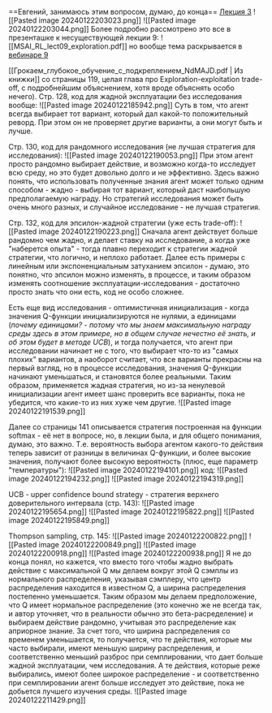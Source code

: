 ==Евгений, занимаюсь этим вопросом, думаю, до конца==
[Лекция 3](https://youtu.be/aGsLzQla3nk?si=trRG_jvP8_JuaLnL)
![[Pasted image 20240122203023.png]]
![[Pasted image 20240122203044.png]]
Более подробно рассмотрено это все в презенташке к несуществующей лекции 9: ![[MSAI_RL_lect09_exploration.pdf]]
но вообще тема раскрывается в [вебинаре 9](https://youtu.be/cR5fpgjjk0w?si=rL5M7D8Tje6FzgQD)

[[Грокаем_глубокое_обучение_с_подкреплением_NdMAJD.pdf | Из книжки]] со страницы 119, целая глава про Exploration-exploitation trade-off, с подробнейшим объяснением, хотя вроде объяснять особо нечего).
Стр. 128, код для жадной эксплуатации без исследования вообще:
![[Pasted image 20240122185942.png]]
Суть в том, что агент всегда выбирает тот вариант, который дал какой-то положительный реворд. При этом он не проверяет другие варианты, а они могут быть и лучше. 

Стр. 130, код для рандомного исследования (не лучшая стратегия для исследования):
![[Pasted image 20240122190053.png]]
При этом агент просто рандомно выбирает действие, и возможно когда-то исследует всю среду, но это будет довольно долго и не эффективно.
Здесь важно понять, что использовать полученные знания агент может только одним способом - жадно - выбирая тот вариант, который даст наибольшую предполагаемую награду. Но стратегий исследования может быть очень много разных, и случайное исследование - не лучшая стратегия.

Стр. 132, код для эпсилон-жадной стратегии (уже есть trade-off):
![[Pasted image 20240122190223.png]]
Сначала агент действует больше рандомно чем жадно, и делает ставку на исследование, а когда уже "наберется опыта" - тогда плавно переходит к стратегии жадной стратегии, что логично, и неплохо работает.
Далее есть примеры с линейным или экспоненциальным затуханием эпсилон - думаю, это понятно, что эпсилон можно изменять, в процессе, и таким образом изменять соотношение эксплуатации-исследования - достаточно просто знать что они есть, код не особо сложнее.

Есть еще вид исследования - оптимистичная инициализация - когда значения Q-функции инициализируются не нулями, а единицами (*почему единицами? - потому что мы знаем максимальную награду среды здесь в этом примере, но в общем случае нечестно её знать, и об этом будет в методе UCB*), и тогда получается, что агент при исследовании начинает не с того, что выбирает что-то из "самых плохих" вариантов, а наоборот считает, что все варианты прекрасны на первый взгляд, но в процессе исследования, значения Q-функции начинают уменьшаться, и становятся более реальными. Таким образом, применяется жадная стратегия, но из-за ненулевой инициализации агент имеет шанс проверить все варианты, пока не убедится, что какие-то из них хуже чем другие.
![[Pasted image 20240122191539.png]]

Далее со страницы 141 описывается стратегия построенная на функции softmax - её нет в вопросе, но, в лекции была, и для общего понимания, думаю, это важно. Т.е. вероятность выбора агентом какого-то действия теперь зависит от разницы в величинах Q-функции, и более высокие значения, получают более высокую вероятность (плюс, еще параметр "температуры"):
![[Pasted image 20240122194101.png]]
код:
![[Pasted image 20240122194232.png]]
![[Pasted image 20240122194319.png]]

UCB - upper confidence bound strategy - стратегия верхнего доверительного интервала (стр. 143):
![[Pasted image 20240122195654.png]]
![[Pasted image 20240122195822.png]]
![[Pasted image 20240122195849.png]]

Thompson sampling, стр. 145:
![[Pasted image 20240122200822.png]]
![[Pasted image 20240122200849.png]]
![[Pasted image 20240122200918.png]]
![[Pasted image 20240122200938.png]]
Я не до конца понял, но кажется, что вместо того чтобы жадно выбрать действие с максимальной Q мы делаем вокруг этой Q сэмплы из нормального распределения, указывая сэмплеру, что центр распределения находится в известном Q, а ширина распределения постепенно уменьшается. Таким образом мы делаем предположение, что Q имеет нормальное распределение (это конечно же не всегда так, и автор уточняет, что в реальности обычно это бета-расределение) и выбираем действие рандомно, учитывая это распределение как априорное знание. За счет того, что ширина распределения со временем уменьшается, то получается, что те действия, которые мы часто выбирали, имеют меньшую ширину распределения, и соответственно меньший разброс при семплировании, что дает больше жадной эксплуатации, чем исследования. А те действия, которые реже выбирались, имеют более широкое распределение - и соответственно при семплировании агент больше исследует это действие, пока не добьется лучшего изучения среды.
![[Pasted image 20240122211429.png]]